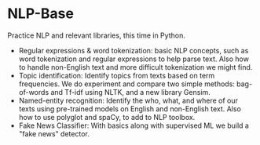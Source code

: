 # NLP-Base
Practice NLP and relevant libraries, this time in Python.
- Regular expressions & word tokenization: basic NLP concepts, such as word tokenization and regular expressions to help parse text. Also how to handle non-English text and more difficult tokenization we might find.
- Topic identification: Identify topics from texts based on term frequencies. We do experiment and compare two simple methods: bag-of-words and Tf-idf using NLTK, and a new library Gensim.
- Named-entity recognition: Identify the who, what, and where of our texts using pre-trained models on English and non-English text. Also how to use polyglot and spaCy, to add to NLP toolbox.
- Fake News Classifier: With basics along with supervised ML we build a "fake news" detector. 